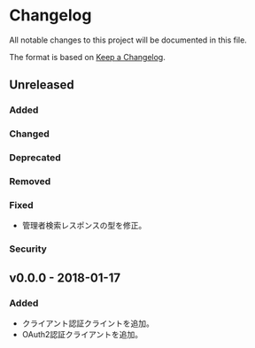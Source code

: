 # Changelog
All notable changes to this project will be documented in this file.

The format is based on [Keep a Changelog](http://keepachangelog.com/).

## Unreleased
### Added

### Changed

### Deprecated

### Removed

### Fixed
- 管理者検索レスポンスの型を修正。

### Security


## v0.0.0 - 2018-01-17
### Added
- クライアント認証クライントを追加。
- OAuth2認証クライアントを追加。
